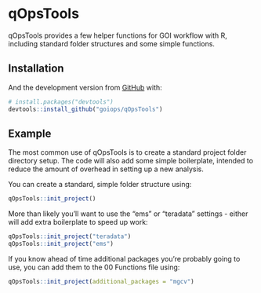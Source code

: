 
<!-- README.md is generated from README.Rmd. Please edit that file -->

# qOpsTools

<!-- badges: start -->
<!-- badges: end -->

qOpsTools provides a few helper functions for GOI workflow with R,
including standard folder structures and some simple functions.

## Installation

And the development version from [GitHub](https://github.com/) with:

``` r
# install.packages("devtools")
devtools::install_github("goiops/qOpsTools")
```

## Example

The most common use of qOpsTools is to create a standard project folder
directory setup. The code will also add some simple boilerplate,
intended to reduce the amount of overhead in setting up a new analysis.

You can create a standard, simple folder structure using:

``` r
qOpsTools::init_project()
```

More than likely you’ll want to use the “ems” or “teradata” settings -
either will add extra boilerplate to speed up work:

``` r
qOpsTools::init_project("teradata")
qOpsTools::init_project("ems")
```

If you know ahead of time additional packages you’re probably going to
use, you can add them to the 00 Functions file using:

``` r
qOpsTools::init_project(additional_packages = "mgcv")
```
